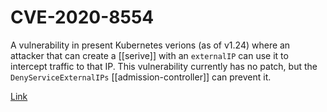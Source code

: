 # CVE-2020-8554
A vulnerability in present Kubernetes verions (as of v1.24) where an attacker that can create a [[serive]] with an `externalIP` can use it to intercept traffic to that IP. This vulnerability currently has no patch, but the `DenyServiceExternalIPs` [[admission-controller]] can prevent it.

[Link](https://nvd.nist.gov/vuln/detail/CVE-2020-8554)
